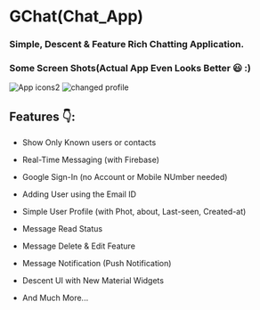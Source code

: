 # GChat(Chat_App)

### Simple, Descent & Feature Rich Chatting Application.
### Some Screen Shots(Actual App Even Looks Better 😃 :)
![App icons2](https://github.com/Abhilasha-222/GChat_APP/assets/94596235/14a1abfa-0749-40f2-87d0-c249e3faf650)
![changed profile](https://github.com/Abhilasha-222/GChat_APP/assets/94596235/54a6aa87-fcc2-4456-84f8-fdc1ad6d85b6)

## Features 👇:
 * Show Only Known users or contacts

 * Real-Time Messaging (with Firebase)
 * Google Sign-In (no Account or Mobile NUmber needed)
 * Adding User using the Email ID
 * Simple User Profile (with Phot, about, Last-seen, Created-at)
 * Message Read Status
 * Message Delete & Edit Feature
 * Message Notification (Push Notification)
 * Descent UI with New Material Widgets
 * And Much More...
  


